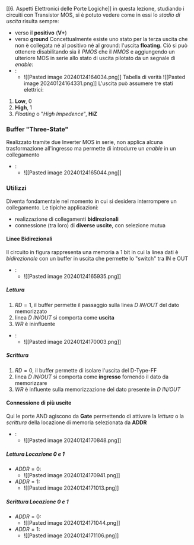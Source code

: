 [[6. Aspetti Elettronici delle Porte Logiche]] in questa lezione, studiando i circuiti con Transistor MOS, si è potuto vedere come in essi lo *stadio di uscita* risulta sempre:
- verso il **positivo** (**V+**)
- verso **ground**
Concettualmente esiste uno stato per la terza uscita che non è collegata né al positivo né al ground: l'uscita **floating**. 
Ciò si può ottenere disabilitando sia il *PMOS* che il *NMOS* e aggiungendo un ulteriore MOS in serie allo stato di uscita pilotato da un segnale di *enable*:
- :
	- ![[Pasted image 20240124164034.png]]
		Tabella di verità
			![[Pasted image 20240124164331.png]]
L'uscita può assumere tre stati elettrici:
1. **Low**, 0
2. **High**, 1
3. *Floating* o "*High Impedence*", **HiZ**
### Buffer "Three-State"
Realizzato tramite due Inverter MOS in serie, non applica alcuna trasformazione all'ingresso ma permette di introdurre un *enable* in un collegamento
- :
	- ![[Pasted image 20240124165044.png]]
### Utilizzi
Diventa fondamentale nel momento in cui si desidera interrompere un collegamento. Le tipiche applicazioni:
- realizzazione di collegamenti **bidirezionali**
- connessione (tra loro) di **diverse uscite**, con selezione mutua
#### Linee Bidirezionali
Il circuito in figura rappresenta una memoria a 1 bit in cui la linea dati è *bidirezionale* con un buffer in uscita che permette lo "switch" tra IN e OUT
- :
	- ![[Pasted image 20240124165935.png]]
##### Lettura
1. $RD = 1$, il buffer permette il passaggio sulla linea *D IN/OUT* del dato memorizzato
2. linea *D IN/OUT* si comporta come **uscita**
3. $WR$ è ininfluente
- :
	- ![[Pasted image 20240124170003.png]]
##### Scrittura
1. $RD = 0$, il buffer permette di isolare l'uscita del D-Type-FF
2. linea *D IN/OUT* si comporta come **ingresso** fornendo il dato da memorizzare
3. $WR$ è influente sulla memorizzazione del dato presente in *D IN/OUT*
#### Connessione di più uscite
Qui le porte AND agiscono da **Gate** permettendo di attivare la *lettura* o la *scrittura* della locazione di memoria selezionata da **ADDR**
- :
	- ![[Pasted image 20240124170848.png]]
##### Lettura Locazione 0 e 1
- $ADDR = 0$:
	- ![[Pasted image 20240124170941.png]]
- $ADDR = 1$:
	- ![[Pasted image 20240124171013.png]]
##### Scrittura Locazione 0 e 1
- $ADDR = 0$:
	- ![[Pasted image 20240124171044.png]]
- $ADDR = 1$:
	- ![[Pasted image 20240124171106.png]]
